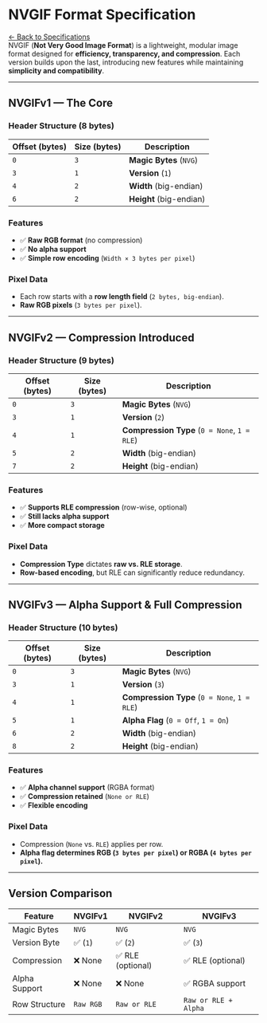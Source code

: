 # NVGIF Format Specification
[&larr; Back to Specifications](README.md)  
NVGIF (**Not Very Good Image Format**) is a lightweight, modular image format designed for **efficiency, transparency, and compression**. Each version builds upon the last, introducing new features while maintaining **simplicity and compatibility**.

---

## NVGIFv1 — The Core
### Header Structure (8 bytes)
| Offset (bytes) | Size (bytes) | Description |
|----------------|--------------|-------------|
| `0`            | `3`          | **Magic Bytes** (`NVG`) |
| `3`            | `1`          | **Version** (`1`) |
| `4`            | `2`          | **Width** (big-endian) |
| `6`            | `2`          | **Height** (big-endian) |

### Features
- ✅ **Raw RGB format** (no compression)  
- ✅ **No alpha support**  
- ✅ **Simple row encoding** (`Width × 3 bytes per pixel`)  

### Pixel Data
- Each row starts with a **row length field** (`2 bytes, big-endian`).
- **Raw RGB pixels** (`3 bytes per pixel`).

---

## NVGIFv2 — Compression Introduced
### Header Structure (9 bytes)
| Offset (bytes) | Size (bytes) | Description |
|----------------|--------------|-------------|
| `0`            | `3`          | **Magic Bytes** (`NVG`) |
| `3`            | `1`          | **Version** (`2`) |
| `4`            | `1`          | **Compression Type** (`0 = None`, `1 = RLE`) |
| `5`            | `2`          | **Width** (big-endian) |
| `7`            | `2`          | **Height** (big-endian) |

### Features
- ✅ **Supports RLE compression** (row-wise, optional)  
- ✅ **Still lacks alpha support**  
- ✅ **More compact storage**  

### Pixel Data
- **Compression Type** dictates **raw vs. RLE storage**.
- **Row-based encoding**, but RLE can significantly reduce redundancy.

---

## NVGIFv3 — Alpha Support & Full Compression
### Header Structure (10 bytes)
| Offset (bytes) | Size (bytes) | Description |
|----------------|--------------|-------------|
| `0`            | `3`          | **Magic Bytes** (`NVG`) |
| `3`            | `1`          | **Version** (`3`) |
| `4`            | `1`          | **Compression Type** (`0 = None`, `1 = RLE`) |
| `5`            | `1`          | **Alpha Flag** (`0 = Off`, `1 = On`) |
| `6`            | `2`          | **Width** (big-endian) |
| `8`            | `2`          | **Height** (big-endian) |

### Features
- ✅ **Alpha channel support** (RGBA format)  
- ✅ **Compression retained** (`None or RLE`)  
- ✅ **Flexible encoding**  

### Pixel Data
- Compression (`None` vs. `RLE`) applies per row.
- **Alpha flag determines RGB (`3 bytes per pixel`) or RGBA (`4 bytes per pixel`).**

---

## Version Comparison
| Feature        | **NVGIFv1** | **NVGIFv2** | **NVGIFv3** |
|----------------|-------------|------------|------------|
| Magic Bytes    | `NVG`      | `NVG`      | `NVG`      |
| Version Byte   | ✅ (`1`)   | ✅ (`2`)   | ✅ (`3`)   |
| Compression    | ❌ None     | ✅ RLE (optional) | ✅ RLE (optional) |
| Alpha Support  | ❌ None     | ❌ None     | ✅ RGBA support |
| Row Structure  | `Raw RGB`  | `Raw or RLE` | `Raw or RLE + Alpha` |
